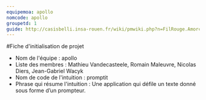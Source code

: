 ```yaml
---
equipemoa: apollo
nomcode: apollo
groupetd: 1
guide: http://casisbelli.insa-rouen.fr/wiki/pmwiki.php?n=FilRouge.AmorcerProjet
---
```

#Fiche d'initialisation de projet

- Nom de l'équipe : apollo
- Liste des membres : Mathieu Vandecasteele, Romain Maleuvre, Nicolas Diers, Jean-Gabriel Wacyk
- Nom de code de l'intuition : promptit
- Phrase qui résume l'intuition : Une application qui défile un texte donné sous forme d’un prompteur.
